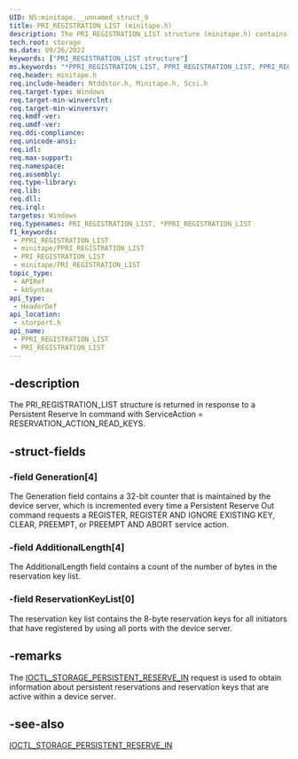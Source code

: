 ```yaml
---
UID: NS:minitape.__unnamed_struct_9
title: PRI_REGISTRATION_LIST (minitape.h)
description: The PRI_REGISTRATION_LIST structure (minitape.h) contains information about persistent reservations and reservation keys that are active within a device server.
tech.root: storage
ms.date: 09/26/2022
keywords: ["PRI_REGISTRATION_LIST structure"]
ms.keywords: "*PPRI_REGISTRATION_LIST, PPRI_REGISTRATION_LIST, PPRI_REGISTRATION_LIST structure pointer [Storage Devices], PRI_REGISTRATION_LIST, PRI_REGISTRATION_LIST structure [Storage Devices], storage.pri_registration_list, storport/PPRI_REGISTRATION_LIST, storport/PRI_REGISTRATION_LIST, structs-general_ad5a83a3-3ac6-4579-be4f-c24181e9d59e.xml"
req.header: minitape.h
req.include-header: Ntddstor.h, Minitape.h, Scsi.h
req.target-type: Windows
req.target-min-winverclnt: 
req.target-min-winversvr: 
req.kmdf-ver: 
req.umdf-ver: 
req.ddi-compliance: 
req.unicode-ansi: 
req.idl: 
req.max-support: 
req.namespace: 
req.assembly: 
req.type-library: 
req.lib: 
req.dll: 
req.irql: 
targetos: Windows
req.typenames: PRI_REGISTRATION_LIST, *PPRI_REGISTRATION_LIST
f1_keywords:
 - PPRI_REGISTRATION_LIST
 - minitape/PPRI_REGISTRATION_LIST
 - PRI_REGISTRATION_LIST
 - minitape/PRI_REGISTRATION_LIST
topic_type:
 - APIRef
 - kbSyntax
api_type:
 - HeaderDef
api_location:
 - storport.h
api_name:
 - PPRI_REGISTRATION_LIST
 - PRI_REGISTRATION_LIST
---
```


## -description

The PRI_REGISTRATION_LIST structure is returned in response to a Persistent Reserve In command with ServiceAction = RESERVATION_ACTION_READ_KEYS.

## -struct-fields

### -field Generation[4]

The Generation field contains a 32-bit counter that is maintained by the device server, which is incremented every time a Persistent Reserve Out command requests a REGISTER, REGISTER AND IGNORE EXISTING KEY, CLEAR, PREEMPT, or PREEMPT AND ABORT service action.

### -field AdditionalLength[4]

The AdditionalLength field contains a count of the number of bytes in the reservation key list.

### -field ReservationKeyList[0]

The reservation key list contains the 8-byte reservation keys for all initiators that have registered by using all ports with the device server.

## -remarks

The [IOCTL_STORAGE_PERSISTENT_RESERVE_IN](/windows-hardware/drivers/ddi/ntddstor/ni-ntddstor-ioctl_storage_persistent_reserve_in) request is used to obtain information about persistent reservations and reservation keys that are active within a device server.

## -see-also

[IOCTL_STORAGE_PERSISTENT_RESERVE_IN](/windows-hardware/drivers/ddi/ntddstor/ni-ntddstor-ioctl_storage_persistent_reserve_in)
